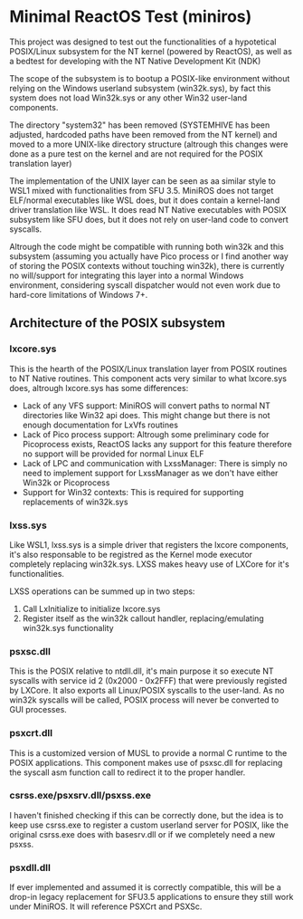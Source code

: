 # Minimal ReactOS Test (miniros)

This project was designed to test out the functionalities of a hypotetical POSIX/Linux subsystem for the NT kernel (powered by ReactOS), 
as well as a bedtest for developing with the NT Native Development Kit (NDK)

The scope of the subsystem is to bootup a POSIX-like environment without relying on the Windows userland subsystem (win32k.sys), by fact
this system does not load Win32k.sys or any other Win32 user-land components.

The directory "system32" has been removed (SYSTEMHIVE has been adjusted, hardcoded paths have been removed from the NT kernel) and moved to a more UNIX-like
directory structure (altrough this changes were done as a pure test on the kernel and are not required for the POSIX translation layer)

The implementation of the UNIX layer can be seen as aa similar style to WSL1 mixed with functionalities from SFU 3.5.
MiniROS does not target ELF/normal executables like WSL does, but it does contain a kernel-land driver translation like WSL.
It does read NT Native executables with POSIX subsystem like SFU does, but it does not rely on user-land code to convert syscalls.

Altrough the code might be compatible with running both win32k and this subsystem (assuming you actually have Pico process or I find another way of storing the POSIX contexts without touching win32k), there is currently no will/support for integrating this layer into a normal Windows environment, considering syscall dispatcher would not even work due to hard-core limitations of Windows 7+.

## Architecture of the POSIX subsystem

### lxcore.sys
This is the hearth of the POSIX/Linux translation layer from POSIX routines to NT Native routines.
This component acts very similar to what lxcore.sys does, altrough lxcore.sys has some differences:
- Lack of any VFS support: MiniROS will convert paths to normal NT directories like Win32 api does. This might change but there is not enough documentation for LxVfs routines
- Lack of Pico process support: Altrough some preliminary code for Picoprocess exists, ReactOS lacks any support for this feature therefore no support will be provided for normal Linux ELF
- Lack of LPC and communication with LxssManager: There is simply no need to implement support for LxssManager as we don't have either Win32k or Picoprocess
- Support for Win32 contexts: This is required for supporting replacements of win32k.sys

### lxss.sys
Like WSL1, lxss.sys is a simple driver that registers the lxcore components, it's also responsable to be registred as the Kernel mode executor completely replacing win32k.sys. LXSS makes heavy use of LXCore for it's functionalities.

LXSS operations can be summed up in two steps:
1. Call LxInitialize to initialize lxcore.sys
2. Register itself as the win32k callout handler, replacing/emulating win32k.sys functionality

### psxsc.dll
This is the POSIX relative to ntdll.dll, it's main purpose it so execute NT syscalls with service id 2 (0x2000 - 0x2FFF) that were previously registed by LXCore. It also exports all Linux/POSIX syscalls to the user-land. As no win32k syscalls will be called, POSIX process will never be converted to GUI processes.

### psxcrt.dll
This is a customized version of MUSL to provide a normal C runtime to the POSIX applications. This component makes use of psxsc.dll for replacing the syscall asm function call to redirect it to the proper handler.

### csrss.exe/psxsrv.dll/psxss.exe
I haven't finished checking if this can be correctly done, but the idea is to keep use csrss.exe to register a custom userland server for POSIX, like the original csrss.exe does with basesrv.dll or if we completely need a new psxss.

### psxdll.dll
If ever implemented and assumed it is correctly compatible, this will be a drop-in legacy replacement for SFU3.5 applications to ensure they still work under MiniROS. It will reference PSXCrt and PSXSc.
